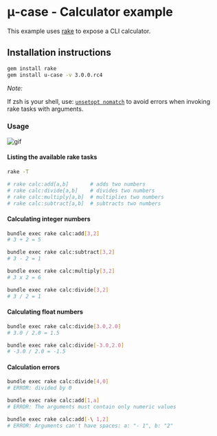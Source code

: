 # μ-case - Calculator example

This example uses [rake](http://rubygems.org/gems/rake) to expose a CLI calculator.

## Installation instructions
```sh
gem install rake
gem install u-case -v 3.0.0.rc4
```

*Note:*

If zsh is your shell, use: [`unsetopt nomatch`](https://thoughtbot.com/blog/how-to-use-arguments-in-a-rake-task) to avoid errors when invoking rake tasks with arguments.

### Usage

![gif](https://github.com/serradura/u-case/blob/main/examples/calculator/assets/usage.gif?raw=true)

#### Listing the available rake tasks
```sh
rake -T

# rake calc:add[a,b]       # adds two numbers
# rake calc:divide[a,b]    # divides two numbers
# rake calc:multiply[a,b]  # multiplies two numbers
# rake calc:subtract[a,b]  # subtracts two numbers
```

#### Calculating integer numbers
```sh
bundle exec rake calc:add[3,2]
# 3 + 2 = 5

bundle exec rake calc:subtract[3,2]
# 3 - 2 = 1

bundle exec rake calc:multiply[3,2]
# 3 x 2 = 6

bundle exec rake calc:divide[3,2]
# 3 / 2 = 1
```

#### Calculating float numbers
```sh
bundle exec rake calc:divide[3.0,2.0]
# 3.0 / 2.0 = 1.5

bundle exec rake calc:divide[-3.0,2.0]
# -3.0 / 2.0 = -1.5
```

#### Calculation errors
```sh
bundle exec rake calc:divide[4,0]
# ERROR: divided by 0

bundle exec rake calc:add[1,a]
# ERROR: The arguments must contain only numeric values

bundle exec rake calc:add[-\ 1,2]
# ERROR: Arguments can't have spaces: a: "- 1", b: "2"
```
